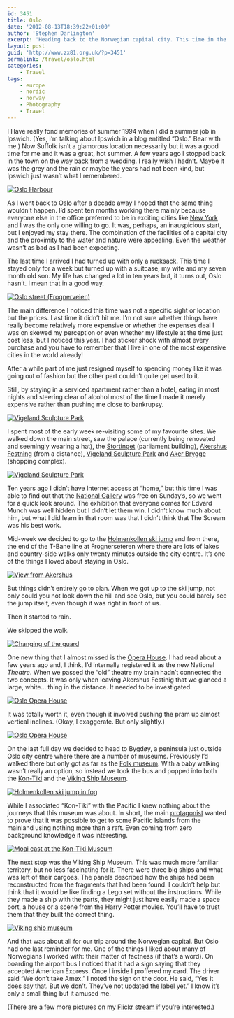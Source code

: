 ```yaml
---
id: 3451
title: Oslo
date: '2012-08-13T18:39:22+01:00'
author: 'Stephen Darlington'
excerpt: 'Heading back to the Norwegian capital city. This time in the summer. What could possibly go wrong?'
layout: post
guid: 'http://www.zx81.org.uk/?p=3451'
permalink: /travel/oslo.html
categories:
    - Travel
tags:
    - europe
    - nordic
    - norway
    - Photography
    - Travel
---
```


I Have really fond memories of summer 1994 when I did a summer job in Ipswich. (Yes, I’m talking about Ipswich in a blog entitled “Oslo.” Bear with me.) Now Suffolk isn’t a glamorous location necessarily but it was a good time for me and it was a great, hot summer. A few years ago I stopped back in the town on the way back from a wedding. I really wish I hadn’t. Maybe it was the grey and the rain or maybe the years had not been kind, but Ipswich just wasn’t what I remembered.

[![Oslo Harbour](https://i0.wp.com/farm8.staticflickr.com/7115/7574189094_082b691da8.jpg?resize=500%2C333)](http://www.flickr.com/photos/stephendarlington/7574189094/ "Oslo Harbour by stephendarlington, on Flickr")

As I went back to [Oslo](http://www.zx81.org.uk/travel/norway.html) after a decade away I hoped that the same thing wouldn’t happen. I’d spent ten months working there mainly because everyone else in the office preferred to be in exciting cities like [New York](http://www.zx81.org.uk/travel/new-new-york.html) and I was the only one willing to go. It was, perhaps, an inauspicious start, but I enjoyed my stay there. The combination of the facilities of a capital city and the proximity to the water and nature were appealing. Even the weather wasn’t as bad as I had been expecting.

The last time I arrived I had turned up with only a rucksack. This time I stayed only for a week but turned up with a suitcase, my wife and my seven month old son. My life has changed a lot in ten years but, it turns out, Oslo hasn’t. I mean that in a good way.

[![Oslo street (Frognerveien)](https://i0.wp.com/farm8.staticflickr.com/7138/7574190342_644d1bd968.jpg?resize=500%2C333)](http://www.flickr.com/photos/stephendarlington/7574190342/ "Oslo street (Frognerveien) by stephendarlington, on Flickr")

The main difference I noticed this time was not a specific sight or location but the prices. Last time it didn’t hit me. I’m not sure whether things have really become relatively more expensive or whether the expenses deal I was on skewed my perception or even whether my lifestyle at the time just cost less, but I noticed this year. I had sticker shock with almost every purchase <s></s> and you have to remember that I live in one of the most expensive cities in the world already!

After a while part of me just resigned myself to spending money like it was going out of fashion but the other part couldn’t quite get used to it.

Still, by staying in a serviced apartment rather than a hotel, eating in most nights and steering clear of alcohol most of the time I made it merely expensive rather than pushing me close to bankrupsy.

[![Vigeland Sculpture Park](https://i0.wp.com/farm8.staticflickr.com/7276/7574191898_380c3293f0.jpg?resize=333%2C500)](http://www.flickr.com/photos/stephendarlington/7574191898/ "Vigeland Sculpture Park by stephendarlington, on Flickr")

I spent most of the early week re-visiting some of my favourite sites. We walked down the main street, saw the palace (currently being renovated and seemingly wearing a hat), the [Stortinget](http://www.stortinget.no/en/) (parliament building), [Akershus Festning](http://www.forsvarsbygg.no/festningene/Festningene/Akershus-festning/) (from a distance), [Vigeland Sculpture Park](http://vigelandscupturepark.blogspot.co.uk) and [Aker Brygge](http://www.akerbrygge.no) (shopping complex).

[![Vigeland Sculpture Park](https://i0.wp.com/farm9.staticflickr.com/8026/7574192632_5ebed44a78.jpg?resize=500%2C333)](http://www.flickr.com/photos/stephendarlington/7574192632/ "Vigeland Sculpture Park by stephendarlington, on Flickr")

Ten years ago I didn’t have Internet access at “home,” but this time I was able to find out that the [National Gallery](http://www.nasjonalmuseet.no/en/) was free on Sunday’s, so we went for a quick look around. The exhibition that everyone comes for <s></s> Edvard Munch <s></s> was well hidden but I didn’t let them win. I didn’t know much about him, but what I did learn in that room was that I didn’t think that The Scream was his best work.

Mid-week we decided to go to the [Holmenkollen ski jump](http://www.agensspill.no/visitnorway/holmenkollen/) and from there, the end of the T-Bane line at Frognerseteren where there are lots of lakes and country-side walks only twenty minutes outside the city centre. It’s one of the things I loved about staying in Oslo.

[![View from Akershus](https://i0.wp.com/farm9.staticflickr.com/8286/7574194414_92feedcfec.jpg?resize=500%2C333)](http://www.flickr.com/photos/stephendarlington/7574194414/ "View from Akershus by stephendarlington, on Flickr")

But things didn’t entirely go to plan. When we got up to the ski jump, not only could you not look down the hill and see Oslo, but you could barely see the jump itself, even though it was right in front of us.

Then it started to rain.

We skipped the walk.

[![Changing of the guard](https://i0.wp.com/farm9.staticflickr.com/8157/7574195594_8dfb3fc25f.jpg?resize=500%2C333)](http://www.flickr.com/photos/stephendarlington/7574195594/ "Changing of the guard by stephendarlington, on Flickr")

One new thing that I almost missed is the [Opera House](http://www.operaen.no/Default.aspx?ID=29002). I had read about a few years ago and, I think, I’d internally registered it as the new National *Theatre*. When we passed the “old” theatre my brain hadn’t connected the two concepts. It was only when leaving Akershus Festinig that we glanced a large, white… thing in the distance. It needed to be investigated.

[![Oslo Opera House](https://i0.wp.com/farm8.staticflickr.com/7136/7574196794_dec673f3d4.jpg?resize=333%2C500)](http://www.flickr.com/photos/stephendarlington/7574196794/ "Oslo Opera House by stephendarlington, on Flickr")

It was totally worth it, even though it involved pushing the pram up almost vertical inclines. (Okay, I exaggerate. But only slightly.)

[![Oslo Opera House](https://i0.wp.com/farm9.staticflickr.com/8017/7574198084_dc3d6781d6.jpg?resize=333%2C500)](http://www.flickr.com/photos/stephendarlington/7574198084/ "Oslo Opera House by stephendarlington, on Flickr")

On the last full day we decided to head to Bygdøy, a peninsula just outside Oslo city centre where there are a number of museums. Previously I’d walked there but only got as far as the [Folk museum](http://www.norskfolkemuseum.no/en/). With a baby walking wasn’t really an option, so instead we took the bus and popped into both the [Kon-Tiki](http://www.kon-tiki.no) and the [Viking Ship Museum](http://www.norway.com/directories/d_company.asp?id=671).

[![Holmenkollen ski jump in fog](https://i0.wp.com/farm9.staticflickr.com/8287/7574199504_b0bf2976bd.jpg?resize=500%2C333)](http://www.flickr.com/photos/stephendarlington/7574199504/ "Holmenkollen ski jump in fog by stephendarlington, on Flickr")

While I associated “Kon-Tiki” with the Pacific I knew nothing about the journeys that this museum was about. In short, the main [protagonist](http://en.wikipedia.org/wiki/Thor_Heyerdahl) wanted to prove that it was possible to get to some Pacific Islands from the mainland using nothing more than a raft. Even coming from zero background knowledge it was interesting.

[![Moai cast at the Kon-Tiki Museum](https://i0.wp.com/farm9.staticflickr.com/8018/7574200740_432dd6c7d1.jpg?resize=333%2C500)](http://www.flickr.com/photos/stephendarlington/7574200740/ "Moai cast at the Kon-Tiki Museum by stephendarlington, on Flickr")

The next stop was the Viking Ship Museum. This was much more familiar territory, but no less fascinating for it. There were three big ships and what was left of their cargoes. The panels described how the ships had been reconstructed from the fragments that had been found. I couldn’t help but think that it would be like finding a Lego set without the instructions. While they made a ship with the parts, they might just have easily made a space port, a house or a scene from the Harry Potter movies. You’ll have to trust them that they built the correct thing.

[![Viking ship museum](https://i0.wp.com/farm8.staticflickr.com/7263/7574202322_ffd4b4879e.jpg?resize=500%2C333)](http://www.flickr.com/photos/stephendarlington/7574202322/ "Viking ship museum by stephendarlington, on Flickr")

And that was about all for our trip around the Norwegian capital. But Oslo had one last reminder for me. One of the things I liked about many of Norwegians I worked with: their matter of factness (if that’s a word). On boarding the airport bus I noticed that it had a sign saying that they accepted American Express. Once I inside I proffered my card. The driver said “We don’t take Amex.” I noted the sign on the door. He said, “Yes it does say that. But we don’t. They’ve not updated the label yet.” I know it’s only a small thing but it amused me.

(There are a few more pictures on my [Flickr stream](http://www.flickr.com/photos/stephendarlington/sets/72157630584956926/with/7574202322/) if you’re interested.)